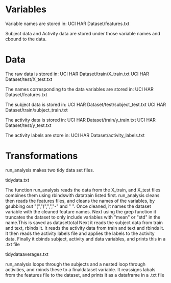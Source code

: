 Variables
=====
Variable names are stored in:
UCI HAR Dataset/features.txt

Subject data and Activity data are stored under those variable names and cbound to the data.

Data
=====
The raw data is stored in:
UCI HAR Dataset/train/X_train.txt
UCI HAR Dataset/test/X_test.txt

The names corresponding to the data variables are stored in:
UCI HAR Dataset/features.txt

The subject data is stored in: 
UCI HAR Dataset/test/subject_test.txt
UCI HAR Dataset/train/subject_train.txt

The activity data is stored in:
UCI HAR Dataset/train/y_train.txt
UCI HAR Dataset/test/y_test.txt

The activity labels are store in:
UCI HAR Dataset/activity_labels.txt

Transformations
=====
run_analysis makes two tidy data set files.

tidydata.txt

The function run_analysis reads the data from the X_train, and X_test files combines them using rbindswith datatrain listed first.
run_analysis cleans then reads the features files, and cleans the names of the variables, by gsubbing out "(",")",",","-" and " ".
Once cleaned, it names the dataset variable with the cleaned feature names. 
Next using the grep function it truncates the dataset to only include variables with "mean" or "std" in the name.This is saved as datasettotal
Next it reads the subject data from train and text, rbinds it.
It reads the activity data from train and text and rbinds it. It then reads the activity labels file and applies the labels to the activity data.
Finally it cbinds subject, activity and data variables, and prints this in a .txt file

tidydataaverages.txt

run_analysis loops through the subjects and a nested loop through activities, and rbinds these to a finaldataset variable.
It reassigns labals from the features file to the dataset, and prints it as a dataframe in a .txt file

